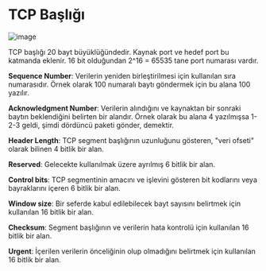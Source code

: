 # TCP Başlığı

![image](https://user-images.githubusercontent.com/70758694/161415125-3bc7f83d-0f2f-4521-9a13-50cc1234365a.png)

TCP başlığı 20 bayt büyüklüğündedir. Kaynak port ve hedef port bu katmanda eklenir. 16 bit olduğundan 2^16 = 65535 tane port numarası vardır.  

**Sequence Number**: Verilerin yeniden birleştirilmesi için kullanılan sıra numarasıdır. Örnek olarak 100 numaralı baytı göndermek için bu alana 100 yazılır. 

**Acknowledgment Number**: Verilerin alındığını ve kaynaktan bir sonraki baytın beklendiğini belirten bir alandır. Örnek olarak bu alana 4 yazılmışsa 1-2-3 geldi, şimdi dördüncü paketi gönder, demektir.

**Header Length**: TCP segment başlığının uzunluğunu gösteren, "veri ofseti" olarak bilinen 4 bitlik bir alan.

**Reserved**: Gelecekte kullanılmak üzere ayrılmış 6 bitlik bir alan.

**Control bits**: TCP segmentinin amacını ve işlevini gösteren bit kodlarını veya bayraklarını içeren 6 bitlik bir alan.

**Window size**: Bir seferde kabul edilebilecek bayt sayısını belirtmek için kullanılan 16 bitlik bir alan.

**Checksum**: Segment başlığının ve verilerin hata kontrolü için kullanılan 16 bitlik bir alan.

**Urgent**: İçerilen verilerin önceliğinin olup olmadığını belirtmek için kullanılan 16 bitlik bir alan.
